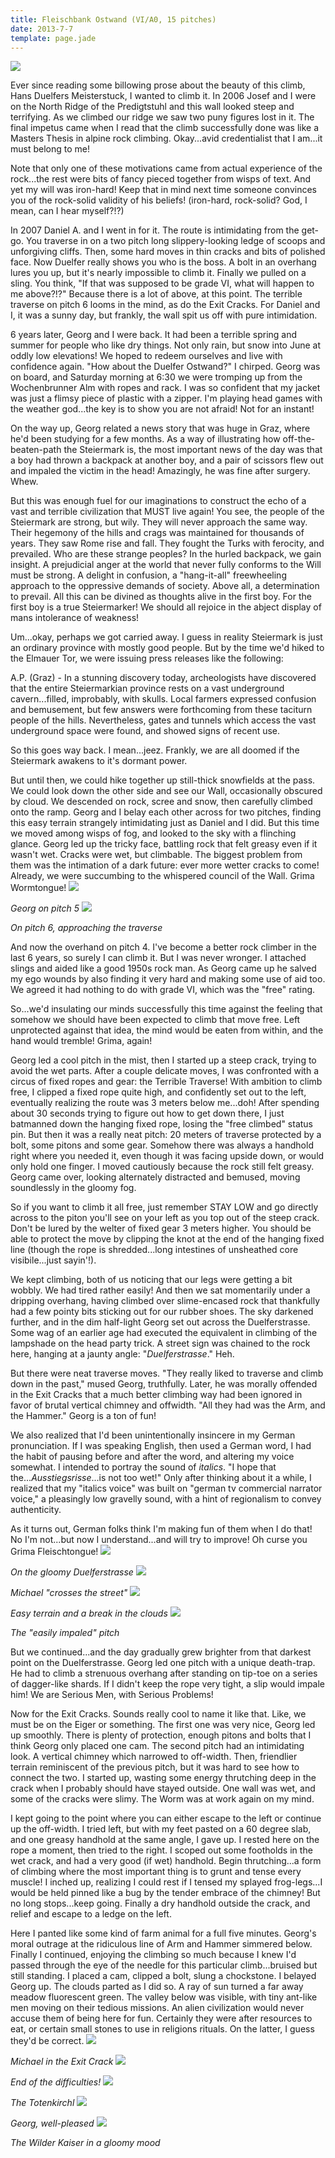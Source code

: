 ```yaml
---
title: Fleischbank Ostwand (VI/A0, 15 pitches)
date: 2013-7-7
template: page.jade
---
```


[![](http://farm8.static.flickr.com/7289/9227423177_ae160054a7.jpg)](http://www.flickr.com/photos/ripsawridge/9227423177/)

Ever since reading some billowing prose about the beauty of this climb,
Hans Duelfers Meisterstuck, I wanted to climb it. In 2006 Josef and I were
on the North Ridge of the Predigtstuhl and this wall looked steep and terrifying.
As we climbed our ridge we saw two puny figures lost in it. The final impetus
came when I read that the climb successfully done was like a Masters Thesis
in alpine rock climbing. Okay...avid credentialist that I am...it must
belong to me!

Note that only one of these motivations came from actual experience of
the rock...the rest were bits of fancy pieced together from wisps of text.
And yet my will was iron-hard! Keep that in mind next time someone convinces
you of the rock-solid validity of his beliefs! (iron-hard, rock-solid?
God, I mean, can I hear myself?!?)

In 2007 Daniel A. and I went in for it. The route is intimidating from
the get-go. You traverse in on a two pitch long slippery-looking ledge
of scoops and unforgiving cliffs. Then, some hard moves in thin cracks
and bits of polished face. Now Duelfer really shows you who is the boss.
A bolt in an overhang lures you up, but it's nearly impossible to climb
it. Finally we pulled on a sling. You think, "If that was supposed to be
grade VI, what will happen to me above?!?" Because there is a lot of above,
at this point. The terrible traverse on pitch 6 looms in the mind, as do
the Exit Cracks. For Daniel and I, it was a sunny day, but frankly, the
wall spit us off with pure intimidation.

6 years later, Georg and I were back. It had been a terrible spring and
summer for people who like dry things. Not only rain, but snow into June
at oddly low elevations! We hoped to redeem ourselves and live with confidence
again. "How about the Duelfer Ostwand?" I chirped. Georg was on board,
and Saturday morning at 6:30 we were tromping up from the Wochenbrunner
Alm with ropes and rack. I was so confident that my jacket was just a flimsy
piece of plastic with a zipper. I'm playing head games with the weather
god...the key is to show you are not afraid! Not for an instant!

On the way up, Georg related a news story that was huge in Graz, where
he'd been studying for a few months. As a way of illustrating how off-the-beaten-path
the Steiermark is, the most important news of the day was that a boy had
thrown a backpack at another boy, and a pair of scissors flew out and impaled
the victim in the head! Amazingly, he was fine after surgery. Whew.

But this was enough fuel for our imaginations to construct the echo of
a vast and terrible civilization that MUST live again! You see, the people
of the Steiermark are strong, but wily. They will never approach the same
way. Their hegemony of the hills and crags was maintained for thousands
of years. They saw Rome rise and fall. They fought the Turks with ferocity,
and prevailed. Who are these strange peoples? In the hurled backpack, we
gain insight. A prejudicial anger at the world that never fully conforms
to the Will must be strong. A delight in confusion, a "hang-it-all" freewheeling
approach to the oppressive demands of society. Above all, a determination
to prevail. All this can be divined as thoughts alive in the first boy.
For the first boy is a true Steiermarker! We should all rejoice in the
abject display of mans intolerance of weakness!

Um...okay, perhaps we got carried away. I guess in reality Steiermark
is just an ordinary province with mostly good people. But by the time we'd
hiked to the Elmauer Tor, we were issuing press releases like the following:

A.P. (Graz) - In a stunning discovery today, archeologists have discovered
that the entire Steiermarkian province rests on a vast underground cavern...filled,
improbably, with skulls. Local farmers expressed confusion and bemusement,
but few answers were forthcoming from these taciturn people of the hills.
Nevertheless, gates and tunnels which access the vast underground space
were found, and showed signs of recent use.

So this goes way back. I mean...jeez. Frankly, we are all doomed if the
Steiermark awakens to it's dormant power.

But until then, we could hike together up still-thick snowfields at the
pass. We could look down the other side and see our Wall, occasionally
obscured by cloud. We descended on rock, scree and snow, then carefully
climbed onto the ramp. Georg and I belay each other across for two pitches,
finding this easy terrain strangely intimidating just as Daniel and I did.
But this time we moved among wisps of fog, and looked to the sky with a
flinching glance. Georg led up the tricky face, battling rock that felt
greasy even if it wasn't wet. Cracks were wet, but climbable. The biggest
problem from them was the intimation of a dark future: ever more wetter
cracks to come! Already, we were succumbing to the whispered council of
the Wall. Grima Wormtongue! [![](http://farm6.static.flickr.com/5445/9227560156_8e287b47c8_b.jpg)](http://www.flickr.com/photos/ripsawridge/9227560156/)
  
_Georg on pitch 5_ [![](http://farm4.static.flickr.com/3748/9224777511_6ebae850e3_b.jpg)](http://www.flickr.com/photos/ripsawridge/9224777511/)
  
_On pitch 6, approaching the traverse_

And now the overhand on pitch 4\. I've become a better rock climber in
the last 6 years, so surely I can climb it. But I was never wronger. I
attached slings and aided like a good 1950s rock man. As Georg came up
he salved my ego wounds by also finding it very hard and making some use
of aid too. We agreed it had nothing to do with grade VI, which was the
"free" rating.

So...we'd insulating our minds successfully this time against the feeling
that somehow we should have been expected to climb that move free. Left
unprotected against that idea, the mind would be eaten from within, and
the hand would tremble! Grima, again!

Georg led a cool pitch in the mist, then I started up a steep crack, trying
to avoid the wet parts. After a couple delicate moves, I was confronted
with a circus of fixed ropes and gear: the Terrible Traverse! With ambition
to climb free, I clipped a fixed rope quite high, and confidently set out
to the left, eventually realizing the route was 3 meters below me...doh!
After spending about 30 seconds trying to figure out how to get down there,
I just batmanned down the hanging fixed rope, losing the "free climbed"
status pin. But then it was a really neat pitch: 20 meters of traverse
protected by a bolt, some pitons and some gear. Somehow there was always
a handhold right where you needed it, even though it was facing upside
down, or would only hold one finger. I moved cautiously because the rock
still felt greasy. Georg came over, looking alternately distracted and
bemused, moving soundlessly in the gloomy fog.

So if you want to climb it all free, just remember STAY LOW and go directly
across to the piton you'll see on your left as you top out of the steep
crack. Don't be lured by the welter of fixed gear 3 meters higher. You
should be able to protect the move by clipping the knot at the end of the
hanging fixed line (though the rope is shredded...long intestines of unsheathed
core visibile...just sayin'!).

We kept climbing, both of us noticing that our legs were getting a bit
wobbly. We had tired rather easily! And then we sat momentarily under a
dripping overhang, having climbed over slime-encased rock that thankfully
had a few pointy bits sticking out for our rubber shoes. The sky darkened
further, and in the dim half-light Georg set out across the Duelferstrasse.
Some wag of an earlier age had executed the equivalent in climbing of the
lampshade on the head party trick. A street sign was chained to the rock
here, hanging at a jaunty angle: "_Duelferstrasse_." Heh.

But there were neat traverse moves. "They really liked to traverse and
climb down in the past," mused Georg, truthfully. Later, he was morally
offended in the Exit Cracks that a much better climbing way had been ignored
in favor of brutal vertical chimney and offwidth. "All they had was the
Arm, and the Hammer." Georg is a ton of fun!

We also realized that I'd been unintentionally insincere in my German
pronunciation. If I was speaking English, then used a German word, I had
the habit of pausing before and after the word, and altering my voice somewhat.
I intended to portray the sound of _italics_. "I hope that the..._Ausstiegsrisse_...is
not too wet!" Only after thinking about it a while, I realized that my
"italics voice" was built on "german tv commercial narrator voice," a pleasingly
low gravelly sound, with a hint of regionalism to convey authenticity.

As it turns out, German folks think I'm making fun of them when I do that!
No I'm not...but now I understand...and will try to improve! Oh curse you
Grima Fleischtongue! [![](http://farm8.static.flickr.com/7318/9227549216_8c308e04a8_b.jpg)](http://www.flickr.com/photos/ripsawridge/9227549216/)
  
_On the gloomy Duelferstrasse_ [![](http://farm3.static.flickr.com/2824/9224765489_01877bd5bc_b.jpg)](http://www.flickr.com/photos/ripsawridge/9224765489/)
  
_Michael "crosses the street"_ [![](http://farm8.static.flickr.com/7295/9227544144_5cfabf1abf_b.jpg)](http://www.flickr.com/photos/ripsawridge/9227544144/)
  
_Easy terrain and a break in the clouds_ [![](http://farm3.static.flickr.com/2850/9227542202_41655b532a_b.jpg)](http://www.flickr.com/photos/ripsawridge/9227542202/)
  
_The "easily impaled" pitch_

But we continued...and the day gradually grew brighter from that darkest
point on the Duelferstrasse. Georg led one pitch with a unique death-trap.
He had to climb a strenuous overhang after standing on tip-toe on a series
of dagger-like shards. If I didn't keep the rope very tight, a slip would
impale him! We are Serious Men, with Serious Problems!

Now for the Exit Cracks. Sounds really cool to name it like that. Like,
we must be on the Eiger or something. The first one was very nice, Georg
led up smoothly. There is plenty of protection, enough pitons and bolts
that I think Georg only placed one cam. The second pitch had an intimidating
look. A vertical chimney which narrowed to off-width. Then, friendlier
terrain reminiscent of the previous pitch, but it was hard to see how to
connect the two. I started up, wasting some energy thrutching deep in the
crack when I probably should have stayed outside. One wall was wet, and
some of the cracks were slimy. The Worm was at work again on my mind.

I kept going to the point where you can either escape to the left or continue
up the off-width. I tried left, but with my feet pasted on a 60 degree
slab, and one greasy handhold at the same angle, I gave up. I rested here
on the rope a moment, then tried to the right. I scoped out some footholds
in the wet crack, and had a very good (if wet) handhold. Begin thrutching...a
form of climbing where the most important thing is to grunt and tense every
muscle! I inched up, realizing I could rest if I tensed my splayed frog-legs...I
would be held pinned like a bug by the tender embrace of the chimney! But
no long stops...keep going. Finally a dry handhold outside the crack, and
relief and escape to a ledge on the left.

Here I panted like some kind of farm animal for a full five minutes. Georg's
moral outrage at the ridiculous line of Arm and Hammer simmered below.
Finally I continued, enjoying the climbing so much because I knew I'd passed
through the eye of the needle for this particular climb...bruised but still
standing. I placed a cam, clipped a bolt, slung a chockstone. I belayed
Georg up. The clouds parted as I did so. A ray of sun turned a far away
meadow fluorescent green. The valley below was visible, with tiny ant-like
men moving on their tedious missions. An alien civilization would never
accuse them of being here for fun. Certainly they were after resources
to eat, or certain small stones to use in religions rituals. On the latter,
I guess they'd be correct. [![](http://farm8.static.flickr.com/7381/9227529264_0c57bebc80_b.jpg)](http://www.flickr.com/photos/ripsawridge/9227529264/)
  
_Michael in the Exit Crack_ [![](http://farm8.static.flickr.com/7338/9224742407_9b9b52dd49_b.jpg)](http://www.flickr.com/photos/ripsawridge/9224742407/)
  
_End of the difficulties!_ [![](http://farm6.static.flickr.com/5515/9227518826_dda0a9d4ae_b.jpg)](http://www.flickr.com/photos/ripsawridge/9227518826/)
  
_The Totenkirchl_ [![](http://farm8.static.flickr.com/7395/9227517030_252631fff1_b.jpg)](http://www.flickr.com/photos/ripsawridge/9227517030/)
  
_Georg, well-pleased_ [![](http://farm3.static.flickr.com/2888/9224781411_2158c13794_b.jpg)](http://www.flickr.com/photos/ripsawridge/9224781411/)
  
_The Wilder Kaiser in a gloomy mood_
